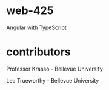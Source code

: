 # web-425
Angular with TypeScript

# contributors
Professor Krasso - Bellevue University

Lea Trueworthy - Bellevue University
